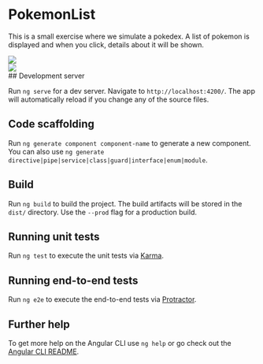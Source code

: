 # PokemonList
This is a small exercise where we simulate a pokedex. A list of pokemon is displayed and when you click, details about it will be shown.

<img src="https://i.ibb.co/cJD7cbB/Captura-de-pantalla-2021-01-21-a-la-s-00-27-25.png">
<br>
<img src="https://i.ibb.co/NsGsLz1/Captura-de-pantalla-2021-01-21-a-la-s-00-30-07.png">
<br>
## Development server

Run `ng serve` for a dev server. Navigate to `http://localhost:4200/`. The app will automatically reload if you change any of the source files.

## Code scaffolding

Run `ng generate component component-name` to generate a new component. You can also use `ng generate directive|pipe|service|class|guard|interface|enum|module`.

## Build

Run `ng build` to build the project. The build artifacts will be stored in the `dist/` directory. Use the `--prod` flag for a production build.

## Running unit tests

Run `ng test` to execute the unit tests via [Karma](https://karma-runner.github.io).

## Running end-to-end tests

Run `ng e2e` to execute the end-to-end tests via [Protractor](http://www.protractortest.org/).

## Further help

To get more help on the Angular CLI use `ng help` or go check out the [Angular CLI README](https://github.com/angular/angular-cli/blob/master/README.md).

